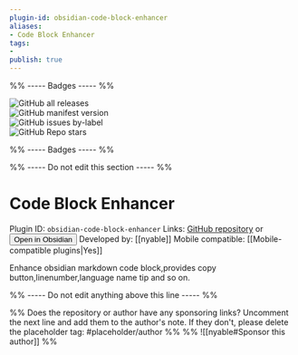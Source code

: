 ```yaml
---
plugin-id: obsidian-code-block-enhancer
aliases:
- Code Block Enhancer
tags: 
- 
publish: true
---
```


%% ----- Badges ----- %%

![GitHub all releases](https://img.shields.io/github/downloads/nyable/obsidian-code-block-enhancer/total?color=573E7A&logo=github&style=for-the-badge)   
![GitHub manifest version](https://img.shields.io/github/manifest-json/v/nyable/obsidian-code-block-enhancer?color=573E7A&logo=github&style=for-the-badge)   
![GitHub issues by-label](https://img.shields.io/github/issues/nyable/obsidian-code-block-enhancer/help%20wanted?color=573E7A&logo=github&style=for-the-badge)   
![GitHub Repo stars](https://img.shields.io/github/stars/nyable/obsidian-code-block-enhancer?color=573E7A&logo=github&style=for-the-badge)

%% ----- Badges ----- %%

%% ----- Do not edit this section ----- %%

# Code Block Enhancer

Plugin ID: `obsidian-code-block-enhancer`
Links: [GitHub repository](https://github.com/nyable/obsidian-code-block-enhancer) or [<button id=HH>Open in Obsidian</button>](obsidian://goto-plugin?id=obsidian-code-block-enhancer)
Developed by: [[nyable]]
Mobile compatible: [[Mobile-compatible plugins|Yes]]

Enhance obsidian markdown code block,provides copy button,linenumber,language name tip and so on.

%% ----- Do not edit anything above this line ----- %% 

%% Does the repository or author have any sponsoring links? Uncomment the next line and add them to the author's note. If they don't, please delete the placeholder tag: #placeholder/author %%
%% ![[nyable#Sponsor this author]] %%
